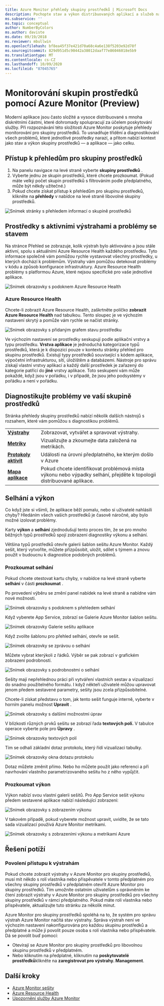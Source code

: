 ```yaml
---
title: Azure Monitor přehledy skupiny prostředků | Microsoft Docs
description: Pochopte stav a výkon distribuovaných aplikací a služeb na úrovni skupiny prostředků pomocí Azure Monitor
ms.subservice: ''
ms.topic: conceptual
author: NumberByColors
ms.author: daviste
ms.date: 09/19/2018
ms.reviewer: mbullwin
ms.openlocfilehash: bf8ea45f37e421d70a68c4a6e138f5203e92d78f
ms.sourcegitcommit: 829d951d5c90442a38012daaf77e86046018e5b9
ms.translationtype: MT
ms.contentlocale: cs-CZ
ms.lasthandoff: 10/09/2020
ms.locfileid: "87045765"
---
```

# <a name="monitor-resource-groups-with-azure-monitor-preview"></a>Monitorování skupin prostředků pomocí Azure Monitor (Preview)

Moderní aplikace jsou často složité a vysoce distribuované s mnoha diskrétními částmi, které dohromady spolupracují za účelem poskytování služby. Při rozpoznávání této složitosti Azure Monitor poskytuje přehledy monitorování pro skupiny prostředků. To usnadňuje třídění a diagnostikování všech problémů, které jednotlivé prostředky narazí, a přitom nabízí kontext jako stav a výkon skupiny prostředků &mdash; a aplikace &mdash; jako celku.

## <a name="access-insights-for-resource-groups"></a>Přístup k přehledům pro skupiny prostředků

1. Na panelu navigace na levé straně vyberte **skupiny prostředků**  .
2. Vyberte jednu ze skupin prostředků, které chcete prozkoumat. (Pokud máte velký počet skupin prostředků s filtrováním podle předplatného, může být někdy užitečné.)
3. Pokud chcete získat přístup k přehledům pro skupinu prostředků, klikněte na **přehledy** v nabídce na levé straně libovolné skupiny prostředků.

![Snímek stránky s přehledem informací o skupině prostředků](./media/resource-group-insights/0001-overview.png)

## <a name="resources-with-active-alerts-and-health-issues"></a>Prostředky s aktivními výstrahami a problémy se stavem

Na stránce Přehled se zobrazuje, kolik výstrah bylo aktivováno a jsou stále aktivní, spolu s aktuálními Azure Resource Health každého prostředku. Tyto informace společně vám pomůžou rychle vystavovat všechny prostředky, u kterých dochází k problémům. Výstrahy vám pomůžou detekovat problémy v kódu a způsob konfigurace infrastruktury. Azure Resource Health problémy s platformou Azure, které nejsou specifické pro vaše jednotlivé aplikace.

![Snímek obrazovky s podoknem Azure Resource Health](./media/resource-group-insights/0002-overview.png)

### <a name="azure-resource-health"></a>Azure Resource Health

Chcete-li zobrazit Azure Resource Health, zaškrtněte políčko **zobrazit Azure Resource Health** nad tabulkou. Tento sloupec je ve výchozím nastavení skrytý a pomůže vám rychle se načíst stránky.

![Snímek obrazovky s přidaným grafem stavu prostředku](./media/resource-group-insights/0003-overview.png)

Ve výchozím nastavení se prostředky seskupují podle aplikační vrstvy a typu prostředku. **Vrstva aplikace** je jednoduchá kategorizace typů prostředků, která je k dispozici pouze v kontextu stránky přehled pro skupinu prostředků. Existují typy prostředků související s kódem aplikace, výpočetní infrastrukturou, sítí, úložištěm a databázemi. Nástroje pro správu získají vlastní vrstvy aplikací a každý další prostředek je zařazený do kategorie patřící do **jiné** vrstvy aplikace. Toto seskupení vám může pokaždé, když jsou v pořádku, i v případě, že jsou jeho podsystémy v pořádku a není v pořádku.

## <a name="diagnose-issues-in-your-resource-group"></a>Diagnostikujte problémy ve vaší skupině prostředků

Stránka přehledy skupiny prostředků nabízí několik dalších nástrojů s rozsahem, které vám pomůžou s diagnostikou problémů.

   |         |          |
   | ---------------- |:-----|
   | [**Výstrahy**](../platform/alerts-overview.md)      |  Zobrazovat, vytvářet a spravovat výstrahy. |
   | [**Metriky**](../platform/data-platform.md) | Vizualizujte a zkoumejte data založená na metrikách.    |
   | [**Protokoly aktivit**](../platform/platform-logs-overview.md) | Události na úrovni předplatného, ke kterým došlo v Azure  |
   | [**Mapa aplikace**](../app/app-map.md) | Pokud chcete identifikovat problémová místa výkonu nebo výpadky selhání, přejděte k topologii distribuované aplikace. |

## <a name="failures-and-performance"></a>Selhání a výkon

Co když jste si všimli, že aplikace běží pomalu, nebo si uživatelé nahlásili chyby? Hledáním všech vašich prostředků je časově náročné, aby bylo možné izolovat problémy.

Karty **výkon** a **selhání** zjednodušují tento proces tím, že se pro mnoho běžných typů prostředků spojí zobrazení diagnostiky výkonu a selhání.

Většina typů prostředků otevře galerii šablon sešitu Azure Monitor. Každý sešit, který vytvoříte, můžete přizpůsobit, uložit, sdílet s týmem a znovu použít v budoucnu k diagnostice podobných problémů.

### <a name="investigate-failures"></a>Prozkoumat selhání

Pokud chcete otestovat kartu chyby, v nabídce na levé straně vyberte **selhání** v části **prozkoumat** .

Po provedení výběru se změní panel nabídek na levé straně a nabídne vám nové možnosti.

![Snímek obrazovky s podoknem s přehledem selhání](./media/resource-group-insights/00004-failures.png)

Když vyberete App Service, zobrazí se Galerie Azure Monitor šablon sešitu.

![Snímek obrazovky Galerie sešitu aplikace](./media/resource-group-insights/0005-failure-insights-workbook.png)

Když zvolíte šablonu pro přehled selhání, otevře se sešit.

![Snímek obrazovky se zprávou o selhání](./media/resource-group-insights/0006-failure-visual.png)

Můžete vybrat kterýkoli z řádků. Výběr se pak zobrazí v grafickém zobrazení podrobností.

![Snímek obrazovky s podrobnostmi o selhání](./media/resource-group-insights/0007-failure-details.png)

Sešity mají nepřehlednou práci při vytváření vlastních sestav a vizualizací do snadno použitelného formátu. I když někteří uživatelé můžou upravovat jenom předem sestavené parametry, sešity jsou zcela přizpůsobitelné.

Chcete-li získat představu o tom, jak tento sešit funguje interně, vyberte v horním panelu možnost **Upravit** .

![Snímek obrazovky s dalšími možnostmi úprav](./media/resource-group-insights/0008-failure-edit.png)

V blízkosti různých prvků sešitu se zobrazí řada **textových polí.** V tabulce operace vyberte pole pro **Úpravy** .

![Snímek obrazovky textových polí](./media/resource-group-insights/0009-failure-edit-graph.png)

Tím se odhalí základní dotaz protokolu, který řídí vizualizaci tabulky.

 ![Snímek obrazovky okna dotazu protokolu](./media/resource-group-insights/0010-failure-edit-query.png)

Dotaz můžete změnit přímo. Nebo ho můžete použít jako referenci a při navrhování vlastního parametrizovaného sešitu ho z něho vypůjčit.

### <a name="investigate-performance"></a>Prozkoumat výkon

Výkon nabízí svou vlastní galerii sešitů. Pro App Service sešit výkonu předem sestavené aplikace nabízí následující zobrazení:

 ![Snímek obrazovky s zobrazením výkonu](./media/resource-group-insights/0011-performance.png)

V takovém případě, pokud vyberete možnost upravit, uvidíte, že se tato sada vizualizací používá Azure Monitor metrikami.

 ![Snímek obrazovky s zobrazeními výkonu a metrikami Azure](./media/resource-group-insights/0012-performance-metrics.png)

## <a name="troubleshooting"></a>Řešení potíží

### <a name="enabling-access-to-alerts"></a>Povolení přístupu k výstrahám

Pokud chcete zobrazit výstrahy v Azure Monitor pro skupiny prostředků, musí mít někdo s rolí vlastníka nebo přispěvatele v tomto předplatném pro všechny skupiny prostředků v předplatném otevřít Azure Monitor pro skupiny prostředků. Tím umožníte ostatním uživatelům s oprávněním ke čtení zobrazit výstrahy v Azure Monitor pro skupiny prostředků pro všechny skupiny prostředků v rámci předplatného. Pokud máte roli vlastníka nebo přispěvatele, aktualizujte tuto stránku za několik minut.

Azure Monitor pro skupiny prostředků spoléhá na to, že systém pro správu výstrah Azure Monitor načítá stav výstrahy. Správa výstrah není ve výchozím nastavení nakonfigurována pro každou skupinu prostředků a předplatné a může ji povolit pouze osoba s rolí vlastníka nebo přispěvatele. Dá se povolit buď pomocí:
* Otevírají se Azure Monitor pro skupiny prostředků pro libovolnou skupinu prostředků v předplatném.
* Nebo kliknutím na předplatné, kliknutím na **poskytovatelé prostředků**klikněte na **zaregistrovat pro výstrahy. Management**.

## <a name="next-steps"></a>Další kroky

- [Azure Monitor sešity](../platform/workbooks-overview.md)
- [Azure Resource Health](../../service-health/resource-health-overview.md)
- [Upozornění služby Azure Monitor](../platform/alerts-overview.md)
